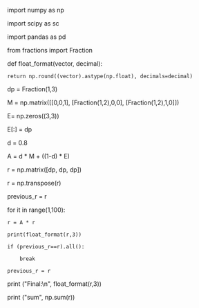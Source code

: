 import numpy as np

import scipy as sc

import pandas as pd

from fractions import Fraction

def float_format(vector, decimal):

    return np.round((vector).astype(np.float), decimals=decimal)
    
dp = Fraction(1,3)

M = np.matrix([[0,0,1],
        [Fraction(1,2),0,0],
        [Fraction(1,2),1,0]])

E= np.zeros((3,3))

E[:] = dp

d = 0.8

A = d * M + ((1-d) * E)

r = np.matrix([dp, dp, dp])

r = np.transpose(r)

previous_r = r

for it in range(1,100):

    r = A * r
    
    print(float_format(r,3))
    
    if (previous_r==r).all():
    
        break
        
    previous_r = r
    
print ("Final:\n", float_format(r,3))

print ("sum", np.sum(r))
